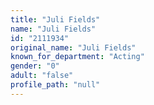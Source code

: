 ```yaml
---
title: "Juli Fields"
name: "Juli Fields"
id: "2111934"
original_name: "Juli Fields"
known_for_department: "Acting"
gender: "0"
adult: "false"
profile_path: "null"
---
```

